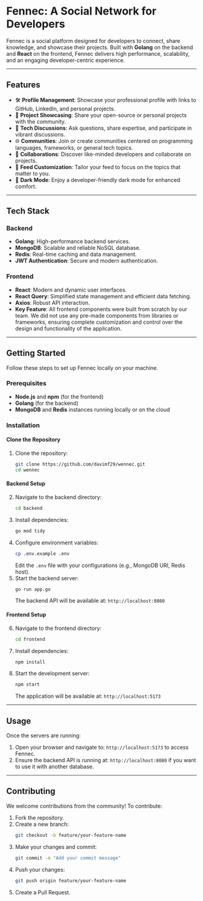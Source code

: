 # **Fennec: A Social Network for Developers**

Fennec is a social platform designed for developers to connect, share knowledge, and showcase their projects. Built with **Golang** on the backend and **React** on the frontend, Fennec delivers high performance, scalability, and an engaging developer-centric experience.

---

## **Features**

- 🛠️ **Profile Management**: Showcase your professional profile with links to GitHub, LinkedIn, and personal projects.  
- 🚀 **Project Showcasing**: Share your open-source or personal projects with the community.  
- 💬 **Tech Discussions**: Ask questions, share expertise, and participate in vibrant discussions.  
- 🌐 **Communities**: Join or create communities centered on programming languages, frameworks, or general tech topics.  
- 🤝 **Collaborations**: Discover like-minded developers and collaborate on projects.  
- 🎨 **Feed Customization**: Tailor your feed to focus on the topics that matter to you.  
- 🌙 **Dark Mode**: Enjoy a developer-friendly dark mode for enhanced comfort.

---

## **Tech Stack**

### **Backend**
- **Golang**: High-performance backend services.
- **MongoDB**: Scalable and reliable NoSQL database.
- **Redis**: Real-time caching and data management.
- **JWT Authentication**: Secure and modern authentication.

### **Frontend**
- **React**: Modern and dynamic user interfaces.
- **React Query**: Simplified state management and efficient data fetching.
- **Axios**: Robust API interaction.
- **Key Feature**: All frontend components were built from scratch by our team. We did not use any pre-made components from libraries or frameworks, ensuring complete customization and control over the design and functionality of the application.

---

## **Getting Started**

Follow these steps to set up Fennec locally on your machine.

### **Prerequisites**
- **Node.js** and **npm** (for the frontend)
- **Golang** (for the backend)
- **MongoDB** and **Redis** instances running locally or on the cloud

### **Installation**

#### Clone the Repository
1. Clone the repository:
   ```bash
   git clone https://github.com/davimf29/wennec.git
   cd wennec
   ```

#### Backend Setup
2. Navigate to the backend directory:
   ```bash
   cd backend
   ```
3. Install dependencies:
   ```bash
   go mod tidy
   ```
4. Configure environment variables:
   ```bash
   cp .env.example .env
   ```
   Edit the `.env` file with your configurations (e.g., MongoDB URI, Redis host).
5. Start the backend server:
   ```bash
   go run app.go
   ```
   The backend API will be available at: `http://localhost:8080`

#### Frontend Setup
6. Navigate to the frontend directory:
   ```bash
   cd frontend
   ```
7. Install dependencies:
   ```bash
   npm install
   ```
8. Start the development server:
   ```bash
   npm start
   ```
   The application will be available at: `http://localhost:5173`

---

## **Usage**

Once the servers are running:
1. Open your browser and navigate to: `http://localhost:5173` to access Fennec.
2. Ensure the backend API is running at: `http://localhost:8080` if you want to use it with another database.

---

## **Contributing**

We welcome contributions from the community! To contribute:
1. Fork the repository.
2. Create a new branch:
   ```bash
   git checkout -b feature/your-feature-name
   ```
3. Make your changes and commit:
   ```bash
   git commit -m "Add your commit message"
   ```
4. Push your changes:
   ```bash
   git push origin feature/your-feature-name
   ```
5. Create a Pull Request.

